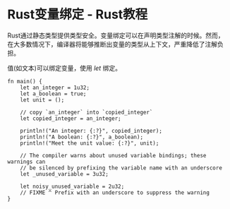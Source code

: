 # Rust变量绑定 - Rust教程

Rust通过静态类型提供类型安全。变量绑定可以在声明类型注解的时候。然而，在大多数情况下，编译器将能够推断出变量的类型从上下文，严重降低了注解负担。

值(如文本)可以绑定变量，使用 _let_ 绑定。

```
fn main() {
    let an_integer = 1u32;
    let a_boolean = true;
    let unit = ();

    // copy `an_integer` into `copied_integer`
    let copied_integer = an_integer;

    println!("An integer: {:?}", copied_integer);
    println!("A boolean: {:?}", a_boolean);
    println!("Meet the unit value: {:?}", unit);

    // The compiler warns about unused variable bindings; these warnings can
    // be silenced by prefixing the variable name with an underscore
    let _unused_variable = 3u32;

    let noisy_unused_variable = 2u32;
    // FIXME ^ Prefix with an underscore to suppress the warning
}

```

 